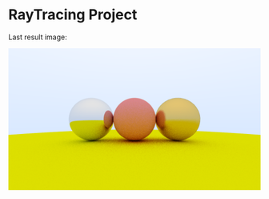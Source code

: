 # RayTracing Project

Last result image:

![Last result image](./last_result.png?raw=true "Last result image")
